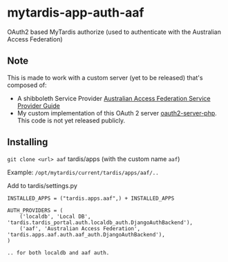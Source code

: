 mytardis-app-auth-aaf
=====================

OAuth2 based MyTardis authorize (used to authenticate with the Australian Access Federation)

## Note
This is made to work with a custom server (yet to be released) that's composed of:
* A shibboleth Service Provider [Australian Access Federation Service Provider Guide](http://wiki.aaf.edu.au/tech-info/sp-install-guide)
* My custom implementation of this OAuth 2 server [oauth2-server-php](https://github.com/bshaffer/oauth2-server-php). This code is not yet released publicly.

## Installing

`git clone <url> aaf` tardis/apps (with the custom name `aaf`)

Example: `/opt/mytardis/current/tardis/apps/aaf/..`

Add to tardis/settings.py
```
INSTALLED_APPS = ("tardis.apps.aaf",) + INSTALLED_APPS

AUTH_PROVIDERS = (
    ('localdb', 'Local DB', 'tardis.tardis_portal.auth.localdb_auth.DjangoAuthBackend'),
    ('aaf', 'Australian Access Federation', 'tardis.apps.aaf.auth.aaf_auth.DjangoAuthBackend'),
)

.. for both localdb and aaf auth.

